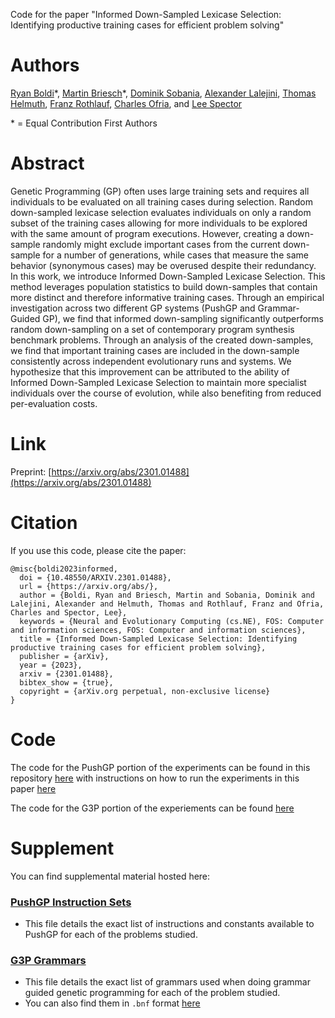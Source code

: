 
Code for the paper "Informed Down-Sampled Lexicase Selection: Identifying productive training cases for efficient problem solving"

# Authors

[Ryan Boldi](https://ryanboldi.github.io/)\*, [Martin Briesch](https://en.wi.bwl.uni-mainz.de/martin-briesch/)\*, [Dominik Sobania](https://en.wi.bwl.uni-mainz.de/dominik-sobania/), [Alexander Lalejini](https://lalejini.com/), [Thomas Helmuth](https://cs.hamilton.edu/~thelmuth/index.html), [Franz Rothlauf](https://en.wi.bwl.uni-mainz.de/franz-rothlauf/), [Charles Ofria](https://ofria.com/), and [Lee Spector](https://lspector.github.io/)

\* = Equal Contribution First Authors

# Abstract

Genetic Programming (GP) often uses large training sets and requires all individuals to be evaluated on all training cases during selection. Random down-sampled lexicase selection evaluates individuals on only a random subset of the training cases allowing for more individuals to be explored with the same amount of program executions. However, creating a down-sample randomly might exclude important cases from the current down-sample for a number of generations, while cases that measure the same behavior (synonymous cases) may be overused despite their redundancy. In this work, we introduce Informed Down-Sampled Lexicase Selection. This method leverages population statistics to build down-samples that contain more distinct and therefore informative training cases. Through an empirical investigation across two different GP systems (PushGP and Grammar-Guided GP), we find that informed down-sampling significantly outperforms random down-sampling on a set of contemporary program synthesis benchmark problems. Through an analysis of the created down-samples, we find that important training cases are included in the down-sample consistently across independent evolutionary runs and systems. We hypothesize that this improvement can be attributed to the ability of Informed Down-Sampled Lexicase Selection to maintain more specialist individuals over the course of evolution, while also benefiting from reduced per-evaluation costs.

# Link

Preprint: [https://arxiv.org/abs/2301.01488](https://arxiv.org/abs/2301.01488)

# Citation

If you use this code, please cite the paper:

```
@misc{boldi2023informed,
  doi = {10.48550/ARXIV.2301.01488},
  url = {https://arxiv.org/abs/},
  author = {Boldi, Ryan and Briesch, Martin and Sobania, Dominik and Lalejini, Alexander and Helmuth, Thomas and Rothlauf, Franz and Ofria, Charles and Spector, Lee},
  keywords = {Neural and Evolutionary Computing (cs.NE), FOS: Computer and information sciences, FOS: Computer and information sciences},
  title = {Informed Down-Sampled Lexicase Selection: Identifying productive training cases for efficient problem solving},
  publisher = {arXiv},
  year = {2023},
  arxiv = {2301.01488},
  bibtex_show = {true},
  copyright = {arXiv.org perpetual, non-exclusive license}
}

```

# Code

The code for the PushGP portion of the experiments can be found in this repository [here](https://github.com/ryanboldi/Informed-Down-Sampled-Lexicase/tree/main/propeller) with instructions on how to run the experiments in this paper [here](https://github.com/ryanboldi/Informed-Down-Sampled-Lexicase/blob/main/propeller/doc/downsample.md)

The code for the G3P portion of the experiements can be found [here](https://gitlab.rlp.net/mbriesc/informed-down-sampled-lexicase-selection)



# Supplement

You can find supplemental material hosted here:

### [PushGP Instruction Sets](/supplement/instructionsPushGP.md)
- This file details the exact list of instructions and constants available to PushGP for each of the problems studied.

### [G3P Grammars](/supplement/grammarsG3P.md)
- This file details the exact list of grammars used when doing grammar guided genetic programming for each of the problem studied.
- You can also find them in `.bnf` format [here](https://github.com/ryanboldi/Informed-Down-Sampled-Lexicase/tree/bbfa308ad8967d7662a7433ad4ed700cbf9ae346/supplement/awsupplementforids)

